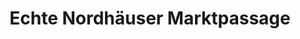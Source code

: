 ---
title: "Echte Nordhäuser Marktpassage"
url: /nordhausen/echte-nordhaeuser-marktpassage/
shop: Einkaufszentrum
---